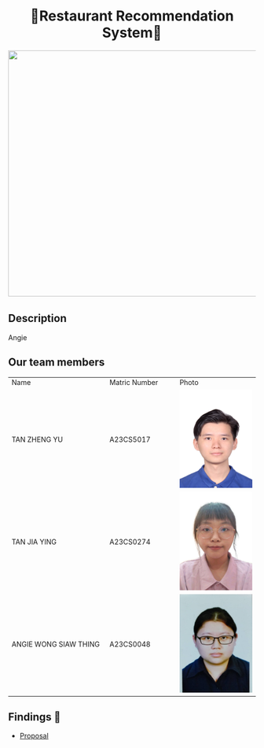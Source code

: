 <h1 align="center"> 🍝Restaurant Recommendation System🍝 </h1>
<image src = "Image/Restaurant.png" width="2000" height="500">
  
## Description
Angie

## Our team members 
<table> 
  <tr> 
    <td width="250px">Name</td> 
    <td width="150px">Matric Number</td> 
    <td width="200px">Photo</td> 
  </tr> 
  <tr> 
    <td>TAN ZHENG YU</td> 
    <td>A23CS5017</td> 
    <td><img src="image/TANZHENGYU.jpg" height="200" width="150"></td> 
  </tr> 
  <tr> 
    <td>TAN JIA YING</td> 
    <td>A23CS0274</td> 
    <td><img src= "image/TANJIAYING.jpg" height="200" width="150"></td> 
  </tr> 
  <tr> 
    <td>ANGIE WONG SIAW THING</td> 
    <td>A23CS0048</td> 
    <td><img src= "image/ANGIE.jpg" height="200" width="150"></td> 
  </tr> 
</table> 

## Findings :mag_right:
<ul>
  <li><a href="https://github.com/jjn7702/SECJ1023-PT2/tree/main/Submission/sec08_23242/Potential_Insurance/Proposal"> Proposal </a></li>
</ul>

